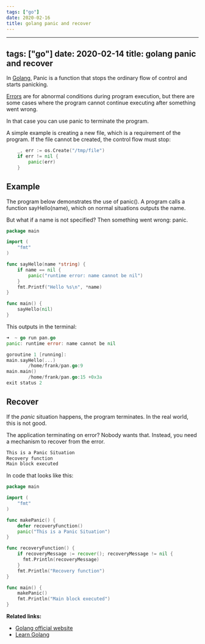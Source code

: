 ```yaml
---
tags: ["go"]
date: 2020-02-16
title: golang panic and recover
---
```

---
tags: ["go"]
date: 2020-02-14
title: golang panic and recover
---
In <a href="https://golang.org/">Golang</a>, Panic is a function that stops the ordinary flow of control and starts panicking.

<a href="https://golangr.com/errors/">Errors</a> are for abnormal conditions during program execution, but there are some cases where the program cannot continue executing after something went wrong.

In that case you can use panic to terminate the program.

A simple example is creating a new file, which is a requirement of the program. If the file cannot be created, the control flow must stop:

```go
    _, err := os.Create("/tmp/file")
    if err != nil {
        panic(err)
    }
```

## Example

The program below demonstrates the use of panic(). A program calls a function sayHello(name), which on normal situations outputs the name.

But what if a name is not specified? Then something went wrong: panic.

```go
package main

import (  
    "fmt"
)

func sayHello(name *string) {  
    if name == nil {
        panic("runtime error: name cannot be nil")
    }
    fmt.Printf("Hello %s\n", *name)
}

func main() {  
    sayHello(nil)
}
```

This outputs in the terminal:

```go
➜  ~ go run pan.go 
panic: runtime error: name cannot be nil

goroutine 1 [running]:
main.sayHello(...)
        /home/frank/pan.go:9
main.main()
        /home/frank/pan.go:15 +0x3a
exit status 2
```

## Recover

If the *panic* situation happens, the program terminates. In the real world, this is not good. 

The application terminating on error? Nobody wants that. Instead, you need a mechanism to recover from the error.

```bash
This is a Panic Situation
Recovery function
Main block executed
```

In code that looks like this:

```go
package main

import (
    "fmt"
)

func makePanic() {
    defer recoveryFunction()
    panic("This is a Panic Situation")
}

func recoveryFunction() {
    if recoveryMessage := recover(); recoveryMessage != nil {
      fmt.Println(recoveryMessage)
    }
    fmt.Println("Recovery function")
}

func main() {
    makePanic()
    fmt.Println("Main block executed")
}
```

**Related links:**
* <a href="https://golang.org/">Golang official website</a>
* <a href="https://golangr.com/">Learn Golang</a>



